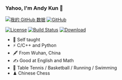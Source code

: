 ### Yahoo, I'm Andy Kun 👋

[![我的 GitHub 数据](https://github-readme-stats.vercel.app/api?username=Chocolate666)]()
[![GitHub](https://img.shields.io/badge/dynamic/json?logo=github&label=GitHub&labelColor=495867&color=495867&query=%24.data.totalSubs&url=https%3A%2F%2Fapi.spencerwoo.com%2Fsubstats%2F%3Fsource%3Dgithub%26queryKey%3Dhayschan&style=flat-square)](https://github.com/Chocolate666)

[![License](https://img.shields.io/badge/license-Apache%202-green.svg)](https://www.apache.org/licenses/LICENSE-2.0)
[![Build Status](https://travis-ci.org/xialonghua/kotmvp.svg?branch=master)](https://travis-ci.org/xialonghua/kotmvp) 
[![Download](https://api.bintray.com/packages/xialonghua/kotmvp/kotmvp/images/download.svg)](https://bintray.com/xialonghua/kotmvp/kotmvp/_latestVersion)

- 🍻 Self taught 
- ⚡ C/C++ and Python
- 🖋 From Wuhan, China
- ✍️ Good at English and Math
- 🏃 Table Tennis / Basketball / Running / Swimming
- ♟ Chinese Chess

<!---
Chocolate666/Chocolate666 is a ✨ special ✨ repository because its `README.md` (this file) appears on your GitHub profile.
You can click the Preview link to take a look at your changes.
--->

